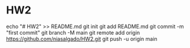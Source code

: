 # HW2
echo "# HW2" >> README.md
git init
git add README.md
git commit -m "first commit"
git branch -M main
git remote add origin https://github.com/niasalgado/HW2.git
git push -u origin main
